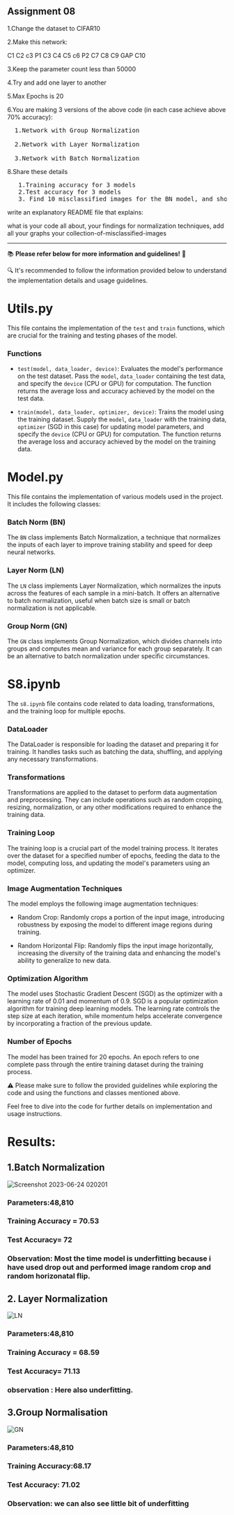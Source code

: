 ##  Assignment 08

1.Change the dataset to CIFAR10 

2.Make this network:

 C1 C2 c3 P1 C3 C4 C5 c6 P2 C7 C8 C9 GAP C10
 
3.Keep the parameter count less than 50000

4.Try and add one layer to another

5.Max Epochs is 20

6.You are making 3 versions of the above code (in each case achieve above 70% accuracy):
<pre>
  1.Network with Group Normalization
  
  2.Network with Layer Normalization
  
  3.Network with Batch Normalization
</pre>
8.Share these details
<pre>
   1.Training accuracy for 3 models
   2.Test accuracy for 3 models
   3. Find 10 misclassified images for the BN model, and show them as a 5x2 image matrix in 3 separately annotated images.
</pre>
write an explanatory README file that explains:

what is your code all about,
your findings for normalization techniques,
add all your graphs
your collection-of-misclassified-images 


--- 



📚 **Please refer below for more information and guidelines!** 🚀

🔍 It's recommended to follow the information provided below to understand the implementation details and usage guidelines.

# Utils.py

This file contains the implementation of the `test` and `train` functions, which are crucial for the training and testing phases of the model.

### Functions

- `test(model, data_loader, device)`: Evaluates the model's performance on the test dataset. Pass the `model`, `data_loader` containing the test data, and specify the `device` (CPU or GPU) for computation. The function returns the average loss and accuracy achieved by the model on the test data.

- `train(model, data_loader, optimizer, device)`: Trains the model using the training dataset. Supply the `model`, `data_loader` with the training data, `optimizer` (SGD in this case) for updating model parameters, and specify the `device` (CPU or GPU) for computation. The function returns the average loss and accuracy achieved by the model on the training data.

# Model.py

This file contains the implementation of various models used in the project. It includes the following classes:

### Batch Norm (BN)

The `BN` class implements Batch Normalization, a technique that normalizes the inputs of each layer to improve training stability and speed for deep neural networks.

### Layer Norm (LN)

The `LN` class implements Layer Normalization, which normalizes the inputs across the features of each sample in a mini-batch. It offers an alternative to batch normalization, useful when batch size is small or batch normalization is not applicable.

### Group Norm (GN)

The `GN` class implements Group Normalization, which divides channels into groups and computes mean and variance for each group separately. It can be an alternative to batch normalization under specific circumstances.

# S8.ipynb

The `s8.ipynb` file contains code related to data loading, transformations, and the training loop for multiple epochs.

### DataLoader

The DataLoader is responsible for loading the dataset and preparing it for training. It handles tasks such as batching the data, shuffling, and applying any necessary transformations.

### Transformations

Transformations are applied to the dataset to perform data augmentation and preprocessing. They can include operations such as random cropping, resizing, normalization, or any other modifications required to enhance the training data.

### Training Loop

The training loop is a crucial part of the model training process. It iterates over the dataset for a specified number of epochs, feeding the data to the model, computing loss, and updating the model's parameters using an optimizer.

### Image Augmentation Techniques

The model employs the following image augmentation techniques:

- Random Crop: Randomly crops a portion of the input image, introducing robustness by exposing the model to different image regions during training.

- Random Horizontal Flip: Randomly flips the input image horizontally, increasing the diversity of the training data and enhancing the model's ability to generalize to new data.

### Optimization Algorithm

The model uses Stochastic Gradient Descent (SGD) as the optimizer with a learning rate of 0.01 and momentum of 0.9. SGD is a popular optimization algorithm for training deep learning models. The learning rate controls the step size at each iteration, while momentum helps accelerate convergence by incorporating a fraction of the previous update.

### Number of Epochs

The model has been trained for 20 epochs. An epoch refers to one complete pass through the entire training dataset during the training process.

⚠️ Please make sure to follow the provided guidelines while exploring the code and using the functions and classes mentioned above.

Feel free to dive into the code for further details on implementation and usage instructions.

# Results: 

##  1.Batch Normalization

![Screenshot 2023-06-24 020201](https://github.com/Jaydeep-singh-1999/ERA-V1/assets/135359624/9a0ba711-cebc-4a42-a877-52d4e53853ff)

### Parameters:48,810
###  Training Accuracy = 70.53
###  Test Accuracy= 72 

### Observation: Most the time model is underfitting because i have used drop out and performed image random crop and random horizonatal flip.

## 2. Layer Normalization

![LN](https://github.com/Jaydeep-singh-1999/ERA-V1/assets/135359624/960e2e61-10b0-4d8f-a93c-20c51ff7a8ba)
### Parameters:48,810

### Training Accuracy = 68.59
### Test Accuracy= 71.13

### observation : Here also underfitting.


## 3.Group Normalisation

![GN](https://github.com/Jaydeep-singh-1999/ERA-V1/assets/135359624/7af7a276-1c14-4cf9-baf6-39673ae07c3e)


### Parameters:48,810
### Training Accuracy:68.17
### Test Accuracy: 71.02

### Observation: we can also see little bit of underfitting 
